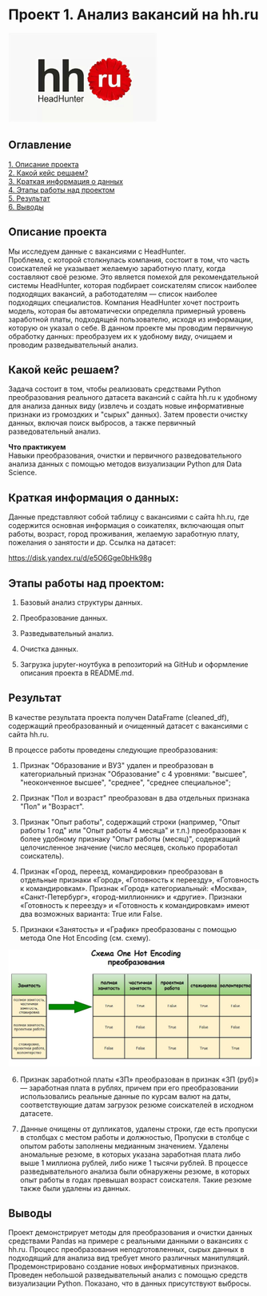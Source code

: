 # Проект 1. Анализ вакансий на hh.ru

<img src = https://raw.githubusercontent.com/AndreyRysistov/DatasetsForPandas/main/hh%20label.jpg alt="drawing" style="width:300px;">

## Оглавление  
[1. Описание проекта](.README.md#Описание-проекта)  
[2. Какой кейс решаем?](.README.md#Какой-кейс-решаем)  
[3. Краткая информация о данных](.README.md#Краткая-информация-о-данных)  
[4. Этапы работы над проектом](.README.md#Этапы-работы-над-проектом)  
[5. Результат](.README.md#Результат)    
[6. Выводы](.README.md#Выводы) 

## Описание проекта   
Мы исследуем данные с вакансиями с HeadHunter.  
Проблема, с которой столкнулась компания, состоит в том, что часть соискателей не указывает желаемую заработную плату, когда составляют своё резюме. Это является помехой для рекомендательной системы HeadHunter, которая подбирает соискателям список наиболее подходящих вакансий, а работодателям — список наиболее подходящих специалистов. Компания HeadHunter хочет построить модель, которая бы автоматически определяла примерный уровень заработной платы, подходящей пользователю, исходя из информации, которую он указал о себе. В данном проекте мы проводим первичную обработку данных: преобразуем их к удобному виду, очищаем и проводим разведывательный анализ.


## Какой кейс решаем?    
Задача состоит в том, чтобы реализовать средствами Python преобразования реального датасета вакансий с сайта hh.ru к удобному для анализа данных виду (извлечь и создать новые информативные признаки из громоздких и "сырых" данных). Затем провести очистку данных, включая поиск выбросов, а также первичный разведовательный анализ. 

**Что практикуем**     
Навыки преобразования, очистки и первичного разведовательного анализа данных с помощью методов визуализации Python для Data Science.

## Краткая информация о данных:

Данные представляют собой таблицу с вакансиями с сайта hh.ru, где содержится основная информация о соикателях, включающая опыт работы, возраст, город проживания, желаемую заработную плату, пожелания о занятости и др. Ссылка на датасет:

https://disk.yandex.ru/d/e5O6Gge0bHk98g

## Этапы работы над проектом:

1) Базовый анализ структуры данных.

2) Преобразование данных.

3) Разведывательный анализ.

4) Очистка данных.

5) Загрузка jupyter-ноутбука в репозиторий на GitHub
и оформление описания проекта в README.md.


## Результат  

В качестве результата проекта получен DataFrame (cleaned_df), содержащий преобразованный и очищенный датасет с вакансиями с сайта hh.ru. 

В процессе работы проведены следующие преобразования:

1) Признак "Образование и ВУЗ" удален и преобразован в категориальный признак "Образование" с 4 уровнями: "высшее", "неоконченное высшее", "среднее", "среднее специальное";

2) Признак "Пол и возраст" преобразован в два отдельных признака "Пол" и "Возраст". 

3) Признак "Опыт работы", содержащий строки (например, "Опыт работы 1 год" или "Опыт работы 4 месяца" и т.п.) преобразован к более удобному признаку "Опыт работы (месяц)", содержащий целочисленное значение (число месяцев, сколько проработал соискатель).

4) Признак «Город, переезд, командировки» преобразован в
отдельные признаки «Город», «Готовность к переезду», «Готовность к командировкам». Признак «Город» категориальный: «Москва», «Санкт-Петербург», «город-миллионник» и «другие». Признаки «Готовность к переезду» и «Готовность к командировкам» имеют два возможных варианта: True или False.

5) Признаки «Занятость» и «График» преобразованы с помощью метода One Hot Encoding (см. схему).

<img src=https://raw.githubusercontent.com/AndreyRysistov/DatasetsForPandas/main/ohe.jpg>

6) Признак заработной платы «ЗП» преобразован в признак «ЗП (руб)» — заработная плата в рублях, причем при его преобразовании использовались реальные данные по курсам валют на даты, соответствующие датам загрузок резюме соискателей в исходном датасете.

7) Данные очищены от дупликатов, удалены строки, где есть пропуски в столбцах с местом работы и должностью,
Пропуски в столбце с опытом работы заполнены медианным значением. Удалены аномальные резюме, в которых указана заработная плата либо выше 1 миллиона рублей, либо ниже 1 тысячи рублей. В процессе разведывательного анализа были обнаружены резюме, в которых опыт работы в годах превышал возраст соискателя. Такие резюме также были удалены из данных.


## Выводы  

Проект демонстрирует методы для преобразования и очистки данных средствами Pandas на примере с реальными данными о вакансиях с hh.ru. Процесс преобразования неподготовленных, сырых данных в подходящий для анализа вид требует много различных манипуляций. Продемонстрировано создание новых информативных признаков. Проведен небольшой разведывательный анализ с помощью средств визуализации Python. Показано, что в данных присутствуют выбросы. 